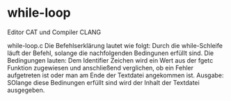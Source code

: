 # while-loop
Editor CAT und Compiler CLANG

while-loop.c
Die Befehlserklärung lautet wie folgt:
Durch die while-Schleife läuft der Befehl, solange die nachfolgenden Bedingunen erfüllt sind.
Die Bedingungen lauten:
Dem Identifier Zeichen wird ein Wert aus der fgetc Funktion zugewiesen und anschließend verglichen, ob ein Fehler aufgetreten ist oder man am Ende der Textdatei angekommen ist.
Ausgabe:
SOlange diese Bedinungen erfüllt sind wird der Inhalt der Textdatei ausgegeben.
